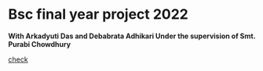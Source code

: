 
<h1>Bsc final year project 2022</h1>

<b>With Arkadyuti Das and Debabrata Adhikari Under the supervision of Smt. Purabi Chowdhury </b>

<a href="https://criminal-dev.rf.gd/">check</a>
